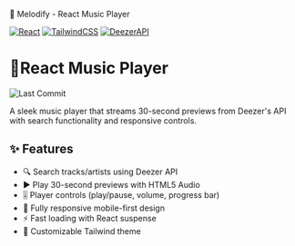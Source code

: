 🎵 Melodify - React Music Player

[![React](https://img.shields.io/badge/React-18.2-blue)](https://react.dev/)
[![TailwindCSS](https://img.shields.io/badge/TailwindCSS-3.3-purple)](https://tailwindcss.com/)
[![DeezerAPI](https://img.shields.io/badge/Deezer_API-1.0-green)](https://developers.deezer.com/)
# 🎵React Music Player

![Last Commit](https://img.shields.io/github/last-commit/Tabbymargaret/Capstone-Project?style=flat-square)

<!-- Replace 'your-username/your-repo' with your actual GitHub username and repository name -->

A sleek music player that streams 30-second previews from Deezer's API with search functionality and responsive controls.

<!--![App Screenshot](/screenshot.png)--> <!-- Add your screenshot path here -->

## ✨ Features

- 🔍 Search tracks/artists using Deezer API
- ▶️ Play 30-second previews with HTML5 Audio
- 🎚️ Player controls (play/pause, volume, progress bar)
- 📱 Fully responsive mobile-first design
- ⚡ Fast loading with React suspense
- 🎨 Customizable Tailwind theme
